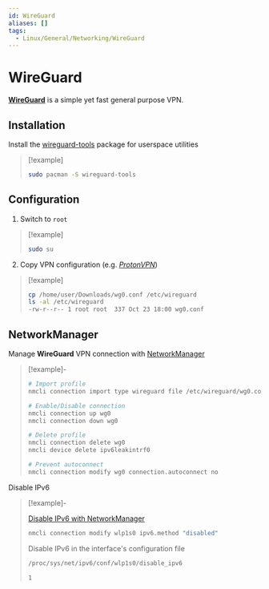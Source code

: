 ```yaml
---
id: WireGuard
aliases: []
tags:
  - Linux/General/Networking/WireGuard
---
```


# WireGuard

**[WireGuard](https://wiki.archlinux.org/title/WireGuard)** is a simple yet fast
general purpose VPN.

<!-- Installation {{{-->
## Installation

Install the [wireguard-tools](https://archlinux.org/packages/?name=wireguard-tools)
package for userspace utilities

> [!example]
>
>```sh
>sudo pacman -S wireguard-tools
>```
<!-- }}} -->

<!-- Configuration {{{-->
## Configuration

1. Switch to `root`

> [!example]
>
>```sh
>sudo su
>```

2. Copy VPN configuration (e.g. *[ProtonVPN](https://account.proton.me/u/0/vpn/WireGuard)*)

> [!example]
>
>```sh
>cp /home/user/Downloads/wg0.conf /etc/wireguard
>ls -al /etc/wireguard
>-rw-r--r-- 1 root root  337 Oct 23 18:00 wg0.conf
>```
<!-- }}} -->

<!-- NetworkManager {{{-->
## NetworkManager

Manage **WireGuard** VPN connection with [NetworkManager](https://wiki.archlinux.org/title/NetworkManager#Usage)

> [!example]-
>
>```sh
># Import profile
>nmcli connection import type wireguard file /etc/wireguard/wg0.conf
>
># Enable/Disable connection
>nmcli connection up wg0
>nmcli connection down wg0
>
># Delete profile
>nmcli connection delete wg0
>nmcli device delete ipv6leakintrf0
>
># Prevent autoconnect
>nmcli connection modify wg0 connection.autoconnect no
>```

Disable IPv6

> [!example]-
>
> [Disable IPv6 with NetworkManager](https://wiki.archlinux.org/title/IPv6#NetworkManager_3)
>
>```sh
>nmcli connection modify wlp1s0 ipv6.method "disabled"
>```
> 
> Disable IPv6 in the interface's configuration file
>
>```sh
>/proc/sys/net/ipv6/conf/wlp1s0/disable_ipv6
>```
>```sh
>1
>```
>
<!-- }}} -->
